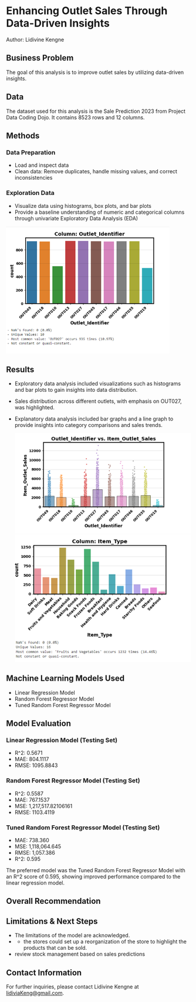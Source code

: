 # Enhancing Outlet Sales Through Data-Driven Insights

Author: Lidivine Kengne

## Business Problem
The goal of this analysis is to improve outlet sales by utilizing data-driven insights.

## Data
The dataset used for this analysis is the Sale Prediction 2023 from Project Data Coding Dojo. It contains 8523 rows and 12 columns.

## Methods
### Data Preparation
- Load and inspect data
- Clean data: Remove duplicates, handle missing values, and correct inconsistencies

### Exploration Data
- Visualize data using histograms, box plots, and bar plots
- Provide a baseline understanding of numeric and categorical columns through univariate Exploratory Data Analysis (EDA)

![Exploratory Data Analysis](1.png)


## Results
- Exploratory data analysis included visualizations such as histograms and bar plots to gain insights into data distribution.
- Sales distribution across different outlets, with emphasis on OUT027, was highlighted.
- Explanatory data analysis included bar graphs and a line graph to provide insights into category comparisons and sales trends.

  ![Exploratory Data Analysis](2.png)
  ![Exploratory Data Analysis](3.png)

## Machine Learning Models Used
- Linear Regression Model
- Random Forest Regressor Model
- Tuned Random Forest Regressor Model

## Model Evaluation
### Linear Regression Model (Testing Set)
- R^2: 0.5671
- MAE: 804.1117
- RMSE: 1095.8843

### Random Forest Regressor Model (Testing Set)
- R^2: 0.5587
- MAE: 767.1537
- MSE: 1,217,517.82106161
- RMSE: 1103.4119

### Tuned Random Forest Regressor Model (Testing Set)
- MAE: 738.360
- MSE: 1,118,064.645
- RMSE: 1,057.386
- R^2: 0.595

The preferred model was the Tuned Random Forest Regressor Model with an R^2 score of 0.595, showing improved performance compared to the linear regression model.

## Overall Recommendation


## Limitations & Next Steps
- The limitations of the model are acknowledged.
- - the stores could set up a reorganization of the store to highlight the products that can be sold.
- review stock management based on sales predictions
## Contact Information
For further inquiries, please contact Lidivine Kengne at lidiviaKeng@gmail.com.
